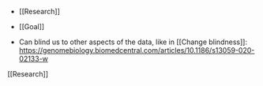 - [[Research]]
- [[Goal]]

- Can blind us to other aspects of the data, like in [[Change blindness]]: https://genomebiology.biomedcentral.com/articles/10.1186/s13059-020-02133-w

[[Research]]

